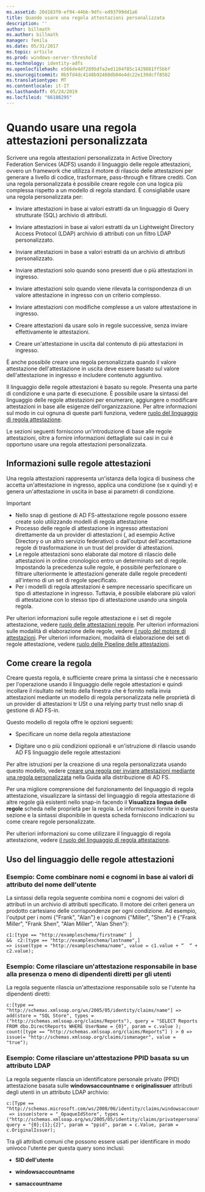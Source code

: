 ```yaml
---
ms.assetid: 20d183f0-ef94-44bb-9dfc-ed93799dd1a6
title: Quando usare una regola attestazioni personalizzata
description: ''
author: billmath
ms.author: billmath
manager: femila
ms.date: 05/31/2017
ms.topic: article
ms.prod: windows-server-threshold
ms.technology: identity-adfs
ms.openlocfilehash: e566de4df2895dfa2ed1104f85c1429881ff5bbf
ms.sourcegitcommit: 0b5fd4dc4148b92480db04e4dc22e139dcff8582
ms.translationtype: MT
ms.contentlocale: it-IT
ms.lasthandoff: 05/24/2019
ms.locfileid: "66188295"
---
```

# <a name="when-to-use-a-custom-claim-rule"></a>Quando usare una regola attestazioni personalizzata
Scrivere una regola attestazioni personalizzata in Active Directory Federation Services \(ADFS\) usando il linguaggio delle regole attestazioni, ovvero un framework che utilizza il motore di rilascio delle attestazioni per generare a livello di codice, trasformare, pass-through e filtrare crediti. Con una regola personalizzata è possibile creare regole con una logica più complessa rispetto a un modello di regola standard. È consigliabile usare una regola personalizzata per:  
  
-   Inviare attestazioni in base ai valori estratti da un linguaggio di Query strutturate \(SQL\) archivio di attributi.  
  
-   Inviare attestazioni in base ai valori estratti da un Lightweight Directory Access Protocol \(LDAP\) archivio di attributi con un filtro LDAP personalizzato.  
  
-   Inviare attestazioni in base a valori estratti da un archivio di attributi personalizzato.  
  
-   Inviare attestazioni solo quando sono presenti due o più attestazioni in ingresso.  
  
-   Inviare attestazioni solo quando viene rilevata la corrispondenza di un valore attestazione in ingresso con un criterio complesso.  
  
-   Inviare attestazioni con modifiche complesse a un valore attestazione in ingresso.  
  
-   Creare attestazioni da usare solo in regole successive, senza inviare effettivamente le attestazioni.  
  
-   Creare un'attestazione in uscita dal contenuto di più attestazioni in ingresso.  
  
È anche possibile creare una regola personalizzata quando il valore attestazione dell'attestazione in uscita deve essere basato sul valore dell'attestazione in ingresso e includere contenuto aggiuntivo.  
  
Il linguaggio delle regole attestazioni è basato su regole. Presenta una parte di condizione e una parte di esecuzione. È possibile usare la sintassi del linguaggio delle regole attestazioni per enumerare, aggiungere o modificare attestazioni in base alle esigenze dell'organizzazione. Per altre informazioni sul modo in cui ognuna di queste parti funziona, vedere [ruolo del linguaggio di regola attestazione](The-Role-of-the-Claim-Rule-Language.md).  
  
Le sezioni seguenti forniscono un'introduzione di base alle regole attestazioni, oltre a fornire informazioni dettagliate sui casi in cui è opportuno usare una regola attestazioni personalizzata.  
  
## <a name="about-claim-rules"></a>Informazioni sulle regole attestazioni  
Una regola attestazioni rappresenta un'istanza della logica di business che accetta un'attestazione in ingresso, applica una condizione \(se x quindi y\) e genera un'attestazione in uscita in base ai parametri di condizione.  
  
> [!IMPORTANT]  
> -   Nello snap di gestione di AD FS\-attestazione regole possono essere create solo utilizzando modelli di regola attestazione  
> -   Processo delle regole di attestazione in ingresso attestazioni direttamente da un provider di attestazioni \(, ad esempio Active Directory o un altro servizio federativo\) o dall'output dell'accettazione regole di trasformazione in un trust del provider di attestazioni.  
> -   Le regole attestazioni sono elaborate dal motore di rilascio delle attestazioni in ordine cronologico entro un determinato set di regole. Impostando la precedenza sulle regole, è possibile perfezionare o filtrare ulteriormente le attestazioni generate dalle regole precedenti all'interno di un set di regole specificato.  
> -   Per i modelli di regola attestazioni è sempre necessario specificare un tipo di attestazione in ingresso. Tuttavia, è possibile elaborare più valori di attestazione con lo stesso tipo di attestazione usando una singola regola.  
  
Per ulteriori informazioni sulle regole attestazione e i set di regole attestazione, vedere [ruolo delle attestazioni regole](The-Role-of-Claim-Rules.md). Per ulteriori informazioni sulle modalità di elaborazione delle regole, vedere [il ruolo del motore di attestazioni](The-Role-of-the-Claims-Engine.md). Per ulteriori informazioni, modalità di elaborazione dei set di regole attestazione, vedere [ruolo delle Pipeline delle attestazioni](The-Role-of-the-Claims-Pipeline.md).  
  
## <a name="how-to-create-this-rule"></a>Come creare la regola  
Creare questa regola, è sufficiente creare prima la sintassi che è necessario per l'operazione usando il linguaggio delle regole attestazioni e quindi incollare il risultato nel testo della finestra che è fornito nella invia attestazioni mediante un modello di regola personalizzata nelle proprietà di un provider di attestazioni tr USt o una relying party trust nello snap di gestione di AD FS\-in.  
  
Questo modello di regola offre le opzioni seguenti:  
  
-   Specificare un nome della regola attestazione  
  
-   Digitare uno o più condizioni opzionali e un'istruzione di rilascio usando AD FS linguaggio delle regole attestazioni  
  
Per altre istruzioni per la creazione di una regola personalizzata usando questo modello, vedere [creare una regola per inviare attestazioni mediante una regola personalizzata](https://technet.microsoft.com/library/dd807049.aspx) nella Guida alla distribuzione di AD FS.  
  
Per una migliore comprensione del funzionamento del linguaggio di regola attestazione, visualizzare la sintassi del linguaggio di regola attestazione di altre regole già esistenti nello snap\-in facendo il **Visualizza lingua delle regole** scheda nelle proprietà per la regola. Le informazioni fornite in questa sezione e la sintassi disponibile in questa scheda forniscono indicazioni su come creare regole personalizzate.  
  
Per ulteriori informazioni su come utilizzare il linguaggio di regola attestazione, vedere [il ruolo del linguaggio di regola attestazione](The-Role-of-the-Claim-Rule-Language.md).  
  
## <a name="using-the-claim-rule-language"></a>Uso del linguaggio delle regole attestazioni  
  
### <a name="example-how-to-combine-first-and-last-names-based-on-a-users-name-attribute-values"></a>Esempio: Come combinare nomi e cognomi in base ai valori di attributo del nome dell'utente  
La sintassi della regola seguente combina nomi e cognomi dei valori di attributi in un archivio di attributi specificato. Il motore dei criteri genera un prodotto cartesiano delle corrispondenze per ogni condizione. Ad esempio, l'output per i nomi {"Frank", "Alan"} e i cognomi {"Miller", "Shen"} è {"Frank Miller", "Frank Shen", "Alan Miller", "Alan Shen"}:  
  
```  
c1:[type == "http://exampleschema/firstname" ]  
&&  c2:[type == "http://exampleschema/lastname",]   
=> issue(type = "http://exampleschema/name", value = c1.value + “  “ + c2.value);  
```  
  
### <a name="example-how-to-issue-a-manager-claim-based-on-whether-users-have-direct-reports"></a>Esempio: Come rilasciare un'attestazione responsabile in base alla presenza o meno di dipendenti diretti per gli utenti  
La regola seguente rilascia un'attestazione responsabile solo se l'utente ha dipendenti diretti:  
  
```  
c:[type == "http://schemas.xmlsoap.org/ws/2005/05/identity/claims/name"] => add(store = "SQL Store", types = ("http://schemas.xmlsoap.org/claims/Reports"), query = "SELECT Reports FROM dbo.DirectReports WHERE UserName = {0}", param = c.value );  
count([type == “http://schemas.xmlsoap.org/claims/Reports“] ) > 0 => issue(= "http://schemas.xmlsoap.org/claims/ismanager", value = "true");  
```  
  
### <a name="example-how-to-issue-a-ppid-claim-based-on-an-ldap-attribute"></a>Esempio: Come rilasciare un'attestazione PPID basata su un attributo LDAP  
La regola seguente rilascia un identificatore personale privato \(PPID\) attestazione basata sulle **windowsaccountname** e **originalissuer** attributi degli utenti in un attributo LDAP archivio:  
  
```  
c:[Type == "http://schemas.microsoft.com/ws/2008/06/identity/claims/windowsaccountname"]  
 => issue(store = "_OpaqueIdStore", types = ("http://schemas.xmlsoap.org/ws/2005/05/identity/claims/privatepersonalidentifier"), query = "{0};{1};{2}", param = "ppid", param = c.Value, param = c.OriginalIssuer);  
```  
  
Tra gli attributi comuni che possono essere usati per identificare in modo univoco l'utente per questa query sono inclusi:  
  
-   **SID dell'utente**  
  
-   **windowsaccountname**  
  
-   **samaccountname**  
  

